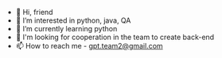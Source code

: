 - 👋 Hi, friend
- 👀 I’m interested in python, java, QA 
- 🌱 I’m currently learning python 
- 💞️ I'm looking for cooperation in the team to create back-end
- 📫 How to reach me - gpt.team2@gmail.com

<!---
dumoon/dumoon is a ✨ special ✨ repository because its `README.md` (this file) appears on your GitHub profile.
You can click the Preview link to take a look at your changes.
--->
